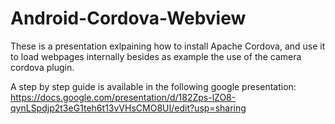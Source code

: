 # Android-Cordova-Webview
These is a presentation exlpaining how to install Apache Cordova, and use it to load webpages internally besides as example the use of the camera cordova plugin.

A step by step guide is available in the following google presentation:
https://docs.google.com/presentation/d/182Zps-lZO8-qynLSpdjp2t3eG1teh6t13vVHsCMO8UI/edit?usp=sharing
